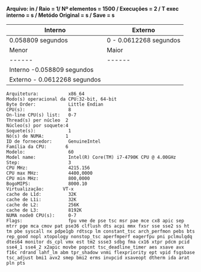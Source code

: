 **Arquivo: in / Raio = 1/ Nº elementos = 1500 / Execuções = 2 / T exec interno = s / Metódo Original = s / Save = s**
 
| Interno | Externo |
|---------| ------- |
|0.058809 segundos |0 - 0.0612268 segundos ||0.07396 segundos |1 - 0.0762679 segundos | 
|Menor|Maior|Média|
|------|------|------|
|Interno -0.058809 segundos ||Interno - 0.07396 segundos ||Interno - 0.0663845 segundos |
|Externo - 0.0612268 segundos ||Externo - 0.0762679 segundos ||Externo - 0.0687473 segundos |
```<code>
Arquitetura:           x86_64
Modo(s) operacional da CPU:32-bit, 64-bit
Byte Order:            Little Endian
CPU(s):                8
On-line CPU(s) list:   0-7
Thread(s) per núcleo  2
Núcleo(s) por soquete:4
Soquete(s):            1
Nó(s) de NUMA:        1
ID de fornecedor:      GenuineIntel
Família da CPU:       6
Modelo:                60
Model name:            Intel(R) Core(TM) i7-4790K CPU @ 4.00GHz
Step:                  3
CPU MHz:               4215.156
CPU max MHz:           4400,0000
CPU min MHz:           800,0000
BogoMIPS:              8000.10
Virtualização:       VT-x
cache de L1d:          32K
cache de L1i:          32K
cache de L2:           256K
cache de L3:           8192K
NUMA node0 CPU(s):     0-7
Flags:                 fpu vme de pse tsc msr pae mce cx8 apic sep mtrr pge mca cmov pat pse36 clflush dts acpi mmx fxsr sse sse2 ss ht tm pbe syscall nx pdpe1gb rdtscp lm constant_tsc arch_perfmon pebs bts rep_good nopl xtopology nonstop_tsc aperfmperf eagerfpu pni pclmulqdq dtes64 monitor ds_cpl vmx est tm2 ssse3 sdbg fma cx16 xtpr pdcm pcid sse4_1 sse4_2 x2apic movbe popcnt tsc_deadline_timer aes xsave avx f16c rdrand lahf_lm abm tpr_shadow vnmi flexpriority ept vpid fsgsbase tsc_adjust bmi1 avx2 smep bmi2 erms invpcid xsaveopt dtherm ida arat pln pts
